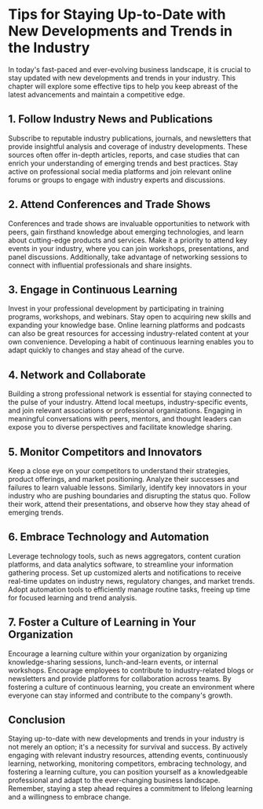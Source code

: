 Tips for Staying Up-to-Date with New Developments and Trends in the Industry
=====================================================================================

In today's fast-paced and ever-evolving business landscape, it is crucial to stay updated with new developments and trends in your industry. This chapter will explore some effective tips to help you keep abreast of the latest advancements and maintain a competitive edge.

1\. Follow Industry News and Publications
----------------------------------------

Subscribe to reputable industry publications, journals, and newsletters that provide insightful analysis and coverage of industry developments. These sources often offer in-depth articles, reports, and case studies that can enrich your understanding of emerging trends and best practices. Stay active on professional social media platforms and join relevant online forums or groups to engage with industry experts and discussions.

2\. Attend Conferences and Trade Shows
-------------------------------------

Conferences and trade shows are invaluable opportunities to network with peers, gain firsthand knowledge about emerging technologies, and learn about cutting-edge products and services. Make it a priority to attend key events in your industry, where you can join workshops, presentations, and panel discussions. Additionally, take advantage of networking sessions to connect with influential professionals and share insights.

3\. Engage in Continuous Learning
--------------------------------

Invest in your professional development by participating in training programs, workshops, and webinars. Stay open to acquiring new skills and expanding your knowledge base. Online learning platforms and podcasts can also be great resources for accessing industry-related content at your own convenience. Developing a habit of continuous learning enables you to adapt quickly to changes and stay ahead of the curve.

4\. Network and Collaborate
--------------------------

Building a strong professional network is essential for staying connected to the pulse of your industry. Attend local meetups, industry-specific events, and join relevant associations or professional organizations. Engaging in meaningful conversations with peers, mentors, and thought leaders can expose you to diverse perspectives and facilitate knowledge sharing.

5\. Monitor Competitors and Innovators
-------------------------------------

Keep a close eye on your competitors to understand their strategies, product offerings, and market positioning. Analyze their successes and failures to learn valuable lessons. Similarly, identify key innovators in your industry who are pushing boundaries and disrupting the status quo. Follow their work, attend their presentations, and observe how they stay ahead of emerging trends.

6\. Embrace Technology and Automation
------------------------------------

Leverage technology tools, such as news aggregators, content curation platforms, and data analytics software, to streamline your information gathering process. Set up customized alerts and notifications to receive real-time updates on industry news, regulatory changes, and market trends. Adopt automation tools to efficiently manage routine tasks, freeing up time for focused learning and trend analysis.

7\. Foster a Culture of Learning in Your Organization
----------------------------------------------------

Encourage a learning culture within your organization by organizing knowledge-sharing sessions, lunch-and-learn events, or internal workshops. Encourage employees to contribute to industry-related blogs or newsletters and provide platforms for collaboration across teams. By fostering a culture of continuous learning, you create an environment where everyone can stay informed and contribute to the company's growth.

Conclusion
----------

Staying up-to-date with new developments and trends in your industry is not merely an option; it's a necessity for survival and success. By actively engaging with relevant industry resources, attending events, continuously learning, networking, monitoring competitors, embracing technology, and fostering a learning culture, you can position yourself as a knowledgeable professional and adapt to the ever-changing business landscape. Remember, staying a step ahead requires a commitment to lifelong learning and a willingness to embrace change.

